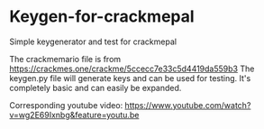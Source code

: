 # Keygen-for-crackmepal
Simple keygenerator and test for crackmepal

The crackmemario file is from https://crackmes.one/crackme/5ccecc7e33c5d4419da559b3
The keygen.py file will generate keys and can be used for testing.  It's completely basic and can easily be expanded.

Corresponding youtube video: https://www.youtube.com/watch?v=wg2E69Ixnbg&feature=youtu.be
